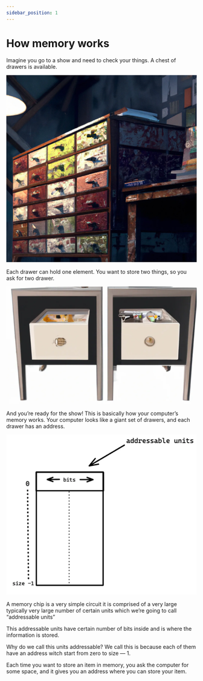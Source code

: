 ```yaml
---
sidebar_position: 1
---
```


# How memory works

Imagine you go to a show and need to check your things. A chest of drawers is available.

![A set of drawers](../../static/img/drawers.webp)

Each drawer can hold one element. You want to store two things, so you ask for two drawer.

![Two single drawers](../../static/img/pair-drawers.webp)

And you’re ready for the show! This is basically how your computer’s memory works. Your computer looks like a giant set of drawers, and each drawer has an address.

![Memory chip representation](../../static/img/memory-chip.webp)

A memory chip is a very simple circuit it is comprised of a very large typically very large number of certain units which we’re going to call “addressable units”

This addressable units have certain number of bits inside and is where the information is stored.

Why do we call this units addressable? We call this is because each of them have an address witch start from zero to size — 1.

Each time you want to store an item in memory, you ask the computer for some space, and it gives you an address where you can store your item.

